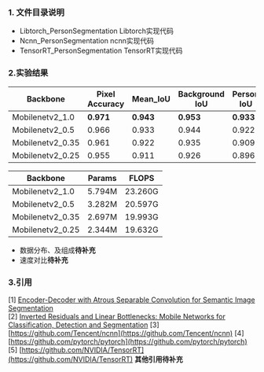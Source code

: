 ### 1. 文件目录说明
- Libtorch_PersonSegmentation Libtorch实现代码
- Ncnn_PersonSegmentation     ncnn实现代码
- TensorRT_PersonSegmentation TensorRT实现代码

### 2.实验结果
|Backbone|Pixel Accuracy|Mean_IoU|Background IoU |Person IoU|
|---|---|---|---|---|
|Mobilenetv2_1.0|**0.971**|**0.943**|**0.953**|**0.933**|
|Mobilenetv2_0.5|0.966|0.933|0.944|0.922|
|Mobilenetv2_0.35|0.961|0.922|0.935|0.909|
|Mobilenetv2_0.25|0.955|0.911|0.926|0.896|

|Backbone|Params|FLOPS|
|---|---|---|
|Mobilenetv2_1.0|5.794M|23.260G|
|Mobilenetv2_0.5|3.282M|20.597G|
|Mobilenetv2_0.35|2.697M|19.993G|
|Mobilenetv2_0.25|2.344M|19.632G|
- 数据分布、及组成**待补充**
- 速度对比**待补充**

### 3.引用
[1] [Encoder-Decoder with Atrous Separable Convolution for Semantic Image Segmentation](https://arxiv.org/pdf/1802.02611.pdf)  
[2] [Inverted Residuals and Linear Bottlenecks: Mobile Networks for Classification, Detection and Segmentation](https://arxiv.org/abs/1801.04381)
[3] [https://github.com/Tencent/ncnn](https://github.com/Tencent/ncnn)
[4] [https://github.com/pytorch/pytorch](https://github.com/pytorch/pytorch)
[5] [https://github.com/NVIDIA/TensorRT](https://github.com/NVIDIA/TensorRT)
**其他引用待补充**
